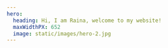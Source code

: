 ```yaml
---
hero:
  heading: Hi, I am Raina, welcome to my website!
  maxWidthPX: 652
  image: static/images/hero-2.jpg
---
```


